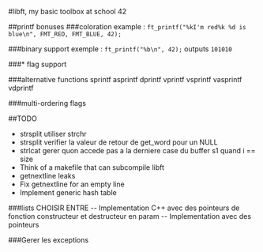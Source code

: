 #libft, my basic toolbox at school 42

##printf bonuses
###coloration
example : ``ft_printf("%kI'm red%k %d is blue\n", FMT_RED, FMT_BLUE, 42);``

###binary support
exemple : ``ft_printf("%b\n", 42);``
outputs ``101010``

###\* flag support

###alternative functions
sprintf
asprintf
dprintf
vprintf
vsprintf
vasprintf
vdprintf

###multi-ordering flags

##TODO
- strsplit utiliser strchr
- strsplit verifier la valeur de retour de get\_word pour un NULL
- strlcat gerer quon accede pas a la derniere case du buffer s1 quand i == size
- Think of a makefile that can subcompile libft
- getnextline leaks
- Fix getnextline for an empty line
- Implement generic hash table

###lists
CHOISIR ENTRE
-- Implementation C++ avec des pointeurs de fonction constructeur et destructeur en param
-- Implementation avec des pointeurs

###Gerer les exceptions
